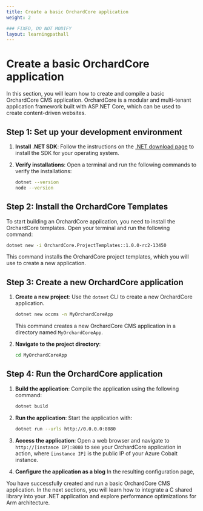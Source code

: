 ```yaml
---
title: Create a basic OrchardCore application
weight: 2

### FIXED, DO NOT MODIFY
layout: learningpathall
---
```


# Create a basic OrchardCore application

In this section, you will learn how to create and compile a basic OrchardCore CMS application. OrchardCore is a modular and multi-tenant application framework built with ASP.NET Core, which can be used to create content-driven websites.

## Step 1: Set up your development environment

1. **Install .NET SDK**: Follow the instructions on the [.NET download page](https://dotnet.microsoft.com/download) to install the SDK for your operating system.

2. **Verify installations**: Open a terminal and run the following commands to verify the installations:

   ```bash
   dotnet --version
   node --version
   ```

## Step 2: Install the OrchardCore Templates

To start building an OrchardCore application, you need to install the OrchardCore templates. Open your terminal and run the following command:

```bash
dotnet new -i OrchardCore.ProjectTemplates::1.0.0-rc2-13450
```

This command installs the OrchardCore project templates, which you will use to create a new application.

## Step 3: Create a new OrchardCore application

1. **Create a new project**: Use the `dotnet` CLI to create a new OrchardCore application.

   ```bash
   dotnet new occms -n MyOrchardCoreApp
   ```

   This command creates a new OrchardCore CMS application in a directory named `MyOrchardCoreApp`.

2. **Navigate to the project directory**:

   ```bash
   cd MyOrchardCoreApp
   ```

## Step 4: Run the OrchardCore application

1. **Build the application**: Compile the application using the following command:

   ```bash
   dotnet build
   ```

2. **Run the application**: Start the application with:

   ```bash
   dotnet run --urls http://0.0.0.0:8080
   ```

3. **Access the application**: Open a web browser and navigate to `http://[instance IP]:8080` to see your OrchardCore application in action, where `[instance IP]` is the public IP of your Azure Cobalt instance.

4. **Configure the application as a blog** In the resulting configuration page, 

You have successfully created and run a basic OrchardCore CMS application. In the next sections, you will learn how to integrate a C shared library into your .NET application and explore performance optimizations for Arm architecture.